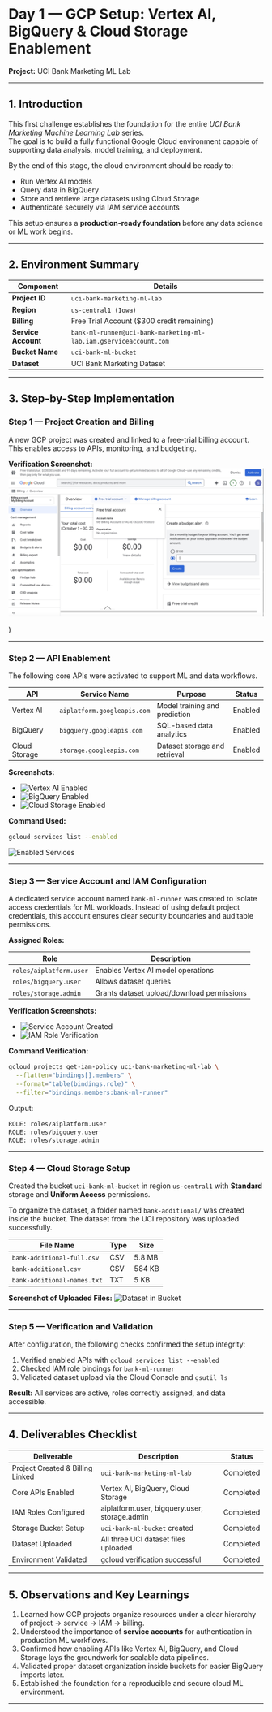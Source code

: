 
# Day 1 — GCP Setup: Vertex AI, BigQuery & Cloud Storage Enablement  
**Project:** UCI Bank Marketing ML Lab  

---

## 1. Introduction

This first challenge establishes the foundation for the entire *UCI Bank Marketing Machine Learning Lab* series.  
The goal is to build a fully functional Google Cloud environment capable of supporting data analysis, model training, and deployment.

By the end of this stage, the cloud environment should be ready to:
- Run Vertex AI models  
- Query data in BigQuery  
- Store and retrieve large datasets using Cloud Storage  
- Authenticate securely via IAM service accounts  

This setup ensures a **production-ready foundation** before any data science or ML work begins.

---

## 2. Environment Summary

| Component | Details |
|------------|----------|
| **Project ID** | `uci-bank-marketing-ml-lab` |
| **Region** | `us-central1 (Iowa)` |
| **Billing** | Free Trial Account ($300 credit remaining) |
| **Service Account** | `bank-ml-runner@uci-bank-marketing-ml-lab.iam.gserviceaccount.com` |
| **Bucket Name** | `uci-bank-ml-bucket` |
| **Dataset** | UCI Bank Marketing Dataset |

---

## 3. Step-by-Step Implementation

### Step 1 — Project Creation and Billing

A new GCP project was created and linked to a free-trial billing account.  
This enables access to APIs, monitoring, and budgeting.

**Verification Screenshot:**  
![Billing Overview](billing_overview.jpg)

)

---

### Step 2 — API Enablement

The following core APIs were activated to support ML and data workflows.

| API | Service Name | Purpose | Status |
|------|---------------|----------|---------|
| Vertex AI | `aiplatform.googleapis.com` | Model training and prediction | Enabled |
| BigQuery | `bigquery.googleapis.com` | SQL-based data analytics | Enabled |
| Cloud Storage | `storage.googleapis.com` | Dataset storage and retrieval | Enabled |

**Screenshots:**  
- ![Vertex AI Enabled](images/Day1_GCPSetup/vertex_ai.png)  
- ![BigQuery Enabled](images/Day1_GCPSetup/bigquery_api.png)  
- ![Cloud Storage Enabled](images/Day1_GCPSetup/cloud_storage_api.png)  

**Command Used:**  
```bash
gcloud services list --enabled
````

![Enabled Services](images/Day1_GCPSetup/gcloud_enabled_services.png)

---

### Step 3 — Service Account and IAM Configuration

A dedicated service account named `bank-ml-runner` was created to isolate access credentials for ML workloads.
Instead of using default project credentials, this account ensures clear security boundaries and auditable permissions.

**Assigned Roles:**

| Role                    | Description                                |
| ----------------------- | ------------------------------------------ |
| `roles/aiplatform.user` | Enables Vertex AI model operations         |
| `roles/bigquery.user`   | Allows dataset queries                     |
| `roles/storage.admin`   | Grants dataset upload/download permissions |

**Verification Screenshots:**

* ![Service Account Created](images/Day1_GCPSetup/service_account_created.png)
* ![IAM Role Verification](images/Day1_GCPSetup/iam_roles_check.png)

**Command Verification:**

```bash
gcloud projects get-iam-policy uci-bank-marketing-ml-lab \
  --flatten="bindings[].members" \
  --format="table(bindings.role)" \
  --filter="bindings.members:bank-ml-runner"
```

Output:

```
ROLE: roles/aiplatform.user
ROLE: roles/bigquery.user
ROLE: roles/storage.admin
```

---

### Step 4 — Cloud Storage Setup

Created the bucket `uci-bank-ml-bucket` in region `us-central1` with **Standard** storage and **Uniform Access** permissions.

To organize the dataset, a folder named `bank-additional/` was created inside the bucket.
The dataset from the UCI repository was uploaded successfully.

| File Name                   | Type | Size   |
| --------------------------- | ---- | ------ |
| `bank-additional-full.csv`  | CSV  | 5.8 MB |
| `bank-additional.csv`       | CSV  | 584 KB |
| `bank-additional-names.txt` | TXT  | 5 KB   |

**Screenshot of Uploaded Files:**
![Dataset in Bucket](images/Day1_GCPSetup/dataset_uploaded.png)

---

### Step 5 — Verification and Validation

After configuration, the following checks confirmed the setup integrity:

1. Verified enabled APIs with `gcloud services list --enabled`
2. Checked IAM role bindings for `bank-ml-runner`
3. Validated dataset upload via the Cloud Console and `gsutil ls`

**Result:**
All services are active, roles correctly assigned, and data accessible.

---

## 4. Deliverables Checklist

| Deliverable                      | Description                                   | Status    |
| -------------------------------- | --------------------------------------------- | --------- |
| Project Created & Billing Linked | `uci-bank-marketing-ml-lab`                   | Completed |
| Core APIs Enabled                | Vertex AI, BigQuery, Cloud Storage            | Completed |
| IAM Roles Configured             | aiplatform.user, bigquery.user, storage.admin | Completed |
| Storage Bucket Setup             | `uci-bank-ml-bucket` created                  | Completed |
| Dataset Uploaded                 | All three UCI dataset files uploaded          | Completed |
| Environment Validated            | gcloud verification successful                | Completed |

---

## 5. Observations and Key Learnings

1. Learned how GCP projects organize resources under a clear hierarchy of project → service → IAM → billing.
2. Understood the importance of **service accounts** for authentication in production ML workflows.
3. Confirmed how enabling APIs like Vertex AI, BigQuery, and Cloud Storage lays the groundwork for scalable data pipelines.
4. Validated proper dataset organization inside buckets for easier BigQuery imports later.
5. Established the foundation for a reproducible and secure cloud ML environment.

---

